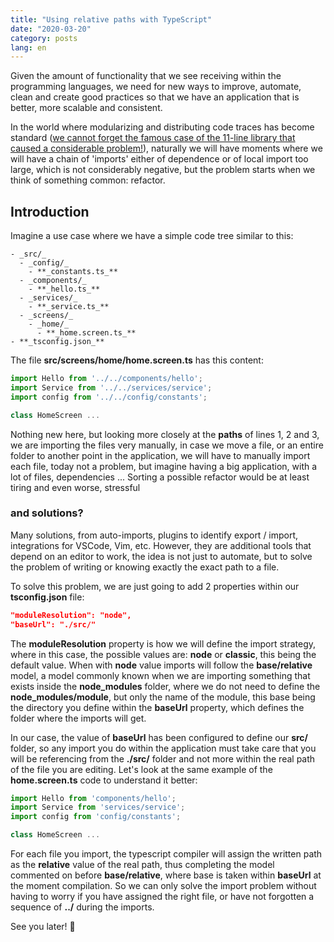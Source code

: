 ```yaml
---
title: "Using relative paths with TypeScript"
date: "2020-03-20"
category: posts
lang: en
---
```


Given the amount of functionality that we see receiving within the programming languages, we need for new ways to improve, automate, clean and create good practices so that we have an application that is better, more scalable and consistent.

In the world where modularizing and distributing code traces has become standard ([we cannot forget the famous case of the 11-line library that caused a considerable problem!](https://www.theregister.co.uk/2016/03/23/npm_left_pad_chaos/)), naturally we will have moments where we will have a chain of 'imports' either of dependence or of local import too large, which is not considerably negative, but the problem starts when we think of something common: refactor.

## Introduction

Imagine a use case where we have a simple code tree similar to this:

```text
- _src/_
  - _config/_
    - **_constants.ts_**
  - _components/_
    - **_hello.ts_**
  - _services/_
    - **_service.ts_**
  - _screens/_
    - _home/_
      - **_home.screen.ts_**
- **_tsconfig.json_**
```

The file **src/screens/home/home.screen.ts** has this content:

```typescript
import Hello from '../../components/hello';
import Service from '../../services/service';
import config from '../../config/constants';

class HomeScreen ...
```

Nothing new here, but looking more closely at the **paths** of lines 1, 2 and 3, we are importing the files very manually, in case we move a file, or an entire folder to another point in the application, we will have to manually import each file, today not a problem, but imagine having a big application, with a lot of files, dependencies ... Sorting a possible refactor would be at least tiring and even worse, stressful

### and solutions?

Many solutions, from auto-imports, plugins to identify export / import, integrations for VSCode, Vim, etc. However, they are additional tools that depend on an editor to work, the idea is not just to automate, but to solve the problem of writing or knowing exactly the exact path to a file.

To solve this problem, we are just going to add 2 properties within our **tsconfig.json** file:

```json
"moduleResolution": "node",
"baseUrl": "./src/"
```

The **moduleResolution** property is how we will define the import strategy, where in this case, the possible values are: **node** or **classic**, this being the default value. When with **node** value imports will follow the **base/relative** model, a model commonly known when we are importing something that exists inside the **node_modules** folder, where we do not need to define the **node_modules/module**, but only the name of the module, this base being the directory you define within the **baseUrl** property, which defines the folder where the imports will get.

In our case, the value of **baseUrl** has been configured to define our **src/** folder, so any import you do within the application must take care that you will be referencing from the **./src/** folder and not more within the real path of the file you are editing. Let's look at the same example of the **home.screen.ts** code to understand it better:

```typescript
import Hello from 'components/hello';
import Service from 'services/service';
import config from 'config/constants';

class HomeScreen ...
```

For each file you import, the typescript compiler will assign the written path as the **relative** value of the real path, thus completing the model commented on before **base/relative**, where base is taken within **baseUrl** at the moment compilation. So we can only solve the import problem without having to worry if you have assigned the right file, or have not forgotten a sequence of **../** during the imports.

See you later! 🎡
